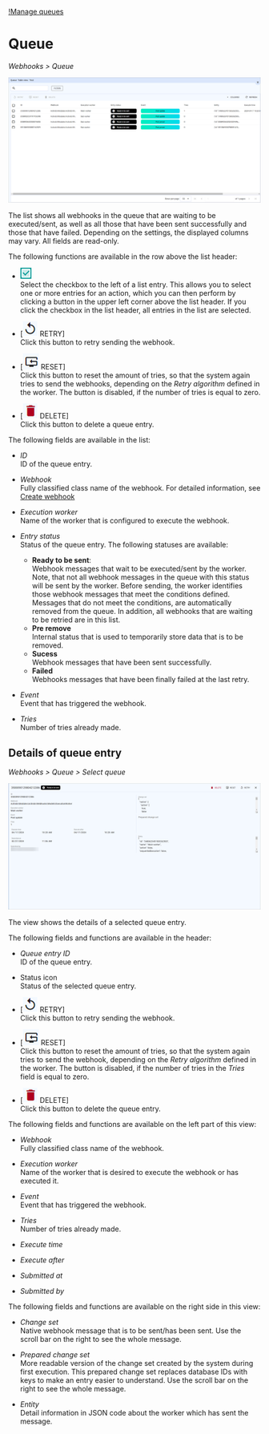 [!Manage queues](../Operation/01_ManageQueues.md)

# Queue

*Webhooks > Queue*

![Queue](../../Assets/Screenshots/Webhooks/Queue/Queue.png "[Queue]")

The list shows all webhooks in the queue that are waiting to be executed/sent, as well as all those that have been sent successfully and those that have failed. Depending on the settings, the displayed columns may vary. All fields are read-only.

The following functions are available in the row above the list header:

- ![Select](../../Assets/Icons/Checkbox03.png "[Select]")   
   Select the checkbox to the left of a list entry. This allows you to select one or more entries for an action, which you can then perform by clicking a button in the upper left corner above the list header.
    If you click the checkbox in the list header, all entries in the list are selected. 

- [![Retry](../../Assets/Icons/Replay.png "[Retry]") RETRY]      
    Click this button to retry sending the webhook. 

- [![Reset](../../Assets/Icons/ResetTV.png "[Reset]") RESET]   
    Click this button to reset the amount of tries, so that the system again tries to send the webhooks, depending on the *Retry algorithm* defined in the worker. The button is disabled, if the number of tries is equal to zero.

- [![Delete](../../Assets/Icons/Trash10.png "[Delete]") DELETE]    
    Click this button to delete a queue entry. <!---You can delete several webhooks at once?-->

The following fields are available in the list:
- *ID*   
    ID of the queue entry.

- *Webhook*   
    Fully classified class name of the webhook. For detailed information, see [Create webhook](../Integration/02_ManageWebhooks.md#create-webhook)

- *Execution worker*   
    Name of the worker that is configured to execute the webhook.

- *Entry status*   
    Status of the queue entry. The following statuses are available:

    - **Ready to be sent**:     
        Webhook messages that wait to be executed/sent by the worker. Note, that not all webhook messages in the queue with this status will be sent by the worker. Before sending, the worker identifies those webhook messages that meet the conditions defined. Messages that do not meet the conditions, are automatically removed from the queue. In addition, all webhooks that are waiting to be retried are in this list.
    - **Pre remove**   
        Internal status that is used to temporarily store data that is to be removed.
    - **Sucess**   
        Webhook messages that have been sent successfully.
    - **Failed**    
        Webhooks messages that have been finally failed at the last retry.

- *Event*   
    Event that has triggered the webhook.

- *Tries*   
    Number of tries already made.
    


## Details of queue entry 

*Webhooks > Queue > Select queue*

![Queue entry](../../Assets/Screenshots/Webhooks/Queue/QueueDetails.png "[Queue entry]")

The view shows the details of a selected queue entry.

The following fields and functions are available in the header:

- *Queue entry ID*  
    ID of the queue entry.

- Status icon    
    Status of the selected queue entry.

- [![Retry](../../Assets/Icons/Replay.png "[Retry]") RETRY]   
    Click this button to retry sending the webhook. 

- [![Reset](../../Assets/Icons/ResetTV.png "[Reset]") RESET]    
    Click this button to reset the amount of tries, so that the system again tries to send the webhook, depending on the *Retry algorithm* defined in the worker. The button is disabled, if the number of tries in the *Tries* field is equal to zero.

- [![Delete](../../Assets/Icons/Trash10.png "[Delete]") DELETE]    
    Click this button to delete the queue entry. 

The following fields and functions are available on the left part of this view:

- *Webhook*   
    Fully classified class name of the webhook.

- *Execution worker*   
    Name of the worker that is desired to execute the webhook or has executed it.

- *Event*   
    Event that has triggered the webhook.

- *Tries*   
    Number of tries already made.

- *Execute time*   
    <!---Date and time of the first webhook execution by a worker??.-->

- *Execute after*   
    <!---??? Date and time of the next try to execute the webhook-->
    
- *Submitted at*   
    <!---Date and time of the change that has triggered the execution of the webhook.-->

- *Submitted by*   
    <!--Name and username of the person who has done the changes that triggered the creation of the webhook.-->

The following fields and functions are available on the right side in this view:

- *Change set*   
    Native webhook message that is to be sent/has been sent. Use the scroll bar on the right to see the whole message.

- *Prepared change set*   
    More readable version of the change set created by the system during first execution. This prepared change set replaces database IDs with keys to make an entry easier to understand. Use the scroll bar on the right to see the whole message.

- *Entity*   
    Detail information in JSON code about the worker which has sent the message.



